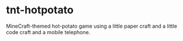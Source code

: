 # tnt-hotpotato
MineCraft-themed hot-potato game using a little paper craft and a little code craft and a mobile telephone.
